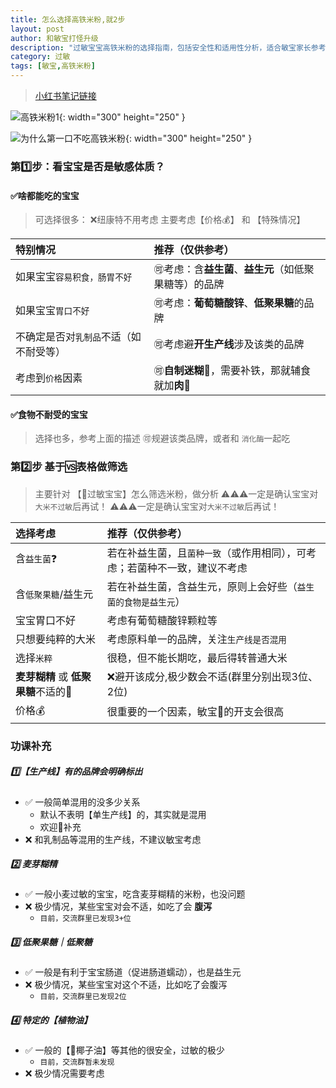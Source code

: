 ```yaml
---
title: 怎么选择高铁米粉,就2步
layout: post
author: 和敏宝打怪升级
description: "过敏宝宝高铁米粉的选择指南，包括安全性和适用性分析，适合敏宝家长参考"
category: 过敏
tags: [敏宝,高铁米粉]
---
```


> [小红书笔记链接]( https://www.xiaohongshu.com/discovery/item/6822df8f000000002001ec1d?source=webshare&xhsshare=pc_web&xsec_token=YBRNE5O3Q5MLeXTpqQ3ApweWkAr48W4r5_6ALfNYYrElc=&xsec_source=pc_share)

![高铁米粉1](https://blog-1252538339.cos.ap-chengdu.myqcloud.com/minbao/p_%E9%AB%98%E9%93%81%E7%B1%B3%E7%B2%89/%E5%AE%9D%E5%AE%9D%E8%BE%85%E9%A3%9F_%E6%95%8F%E5%AE%9D_%E7%B1%B3%E7%B2%89%E6%80%8E%E4%B9%88%E9%80%89%EF%BC%8C%E6%8E%A8%E8%8D%90%E6%B5%8B%E8%AF%84_1_%E5%92%8C%E6%95%8F%E5%AE%9D%E6%89%93%E6%80%AA%E5%8D%87%E7%BA%A7_%E6%9D%A5%E8%87%AA%E5%B0%8F%E7%BA%A2%E4%B9%A6%E7%BD%91%E9%A1%B5%E7%89%88.jpg){: width="300" height="250" }

![为什么第一口不吃高铁米粉](https://blog-1252538339.cos.ap-chengdu.myqcloud.com/minbao/p_%E9%AB%98%E9%93%81%E7%B1%B3%E7%B2%89/%E5%AE%9D%E5%AE%9D%E8%BE%85%E9%A3%9F_%E6%95%8F%E5%AE%9D_%E7%B1%B3%E7%B2%89%E6%80%8E%E4%B9%88%E9%80%89%EF%BC%8C%E6%8E%A8%E8%8D%90%E6%B5%8B%E8%AF%84_2_%E5%92%8C%E6%95%8F%E5%AE%9D%E6%89%93%E6%80%AA%E5%8D%87%E7%BA%A7_%E6%9D%A5%E8%87%AA%E5%B0%8F%E7%BA%A2%E4%B9%A6%E7%BD%91%E9%A1%B5%E7%89%88.jpg){: width="300" height="250" }


### 第1️⃣步：看宝宝是否是敏感体质？

#### ✅啥都能吃的宝宝
> 可选择很多： ❌纽康特不用考虑
> 主要考虑【价格💰】 和 【特殊情况】

|特别情况|推荐（仅供参考）|
|:--|:--|
|如果宝宝`容易积食，肠胃不好`|🉑考虑：含**益生菌**、**益生元**（如低聚果糖等）的品牌|
|如果宝宝`胃口不好`|🉑考虑：**葡萄糖酸锌**、**低聚果糖**的品牌|
|不确定是否对`乳制品`不适（如不耐受等）|🉑考虑避**开生产线**涉及该类的品牌|
|考虑到`价格`因素|🉑**自制迷糊**🥣，需要补铁，那就辅食就加**肉**🥩|


#### ✅食物不耐受的宝宝
> 选择也多，参考上面的描述
> 🉑规避该类品牌，或者和 `消化酶`一起吃


### 第2️⃣步 基于🆚表格做筛选
> 主要针对 【🤧过敏宝宝】怎么筛选米粉，做分析
> ⚠️⚠️⚠️一定是确认宝宝对`大米不过敏`后再试！
> ⚠️⚠️⚠️一定是确认宝宝对`大米不过敏`后再试！

|选择考虑|推荐（仅供参考）|
|:--|:--|
|含`益生菌`❓|若在补益生菌，且`菌种一致`（或作用相同），可考虑；若菌种不一致，建议不考虑|
|含`低聚果糖`/益生元|若在补益生菌，含益生元，原则上会好些（`益生菌的食物是益生元`）|
|宝宝胃口不好| 考虑有葡萄糖酸锌颗粒等|
|只想要纯粹的大米| 考虑原料单一的品牌，关注`生产线是否混用`|
|选择`米粹`| 很稳，但不能长期吃，最后得转普通大米|
|**麦芽糊精** 或 **低聚果糖**不适的👶|❌避开该成分,极少数会不适(群里分别出现3位、2位)|
|价格💰|很重要的一个因素，敏宝🤧的开支会很高|


### 功课补充
##### 1️⃣【生产线】有的品牌会明确标出
- ✅ 一般简单混用的没多少关系
	- 默认不表明【单生产线】的，其实就是混用
	- 欢迎👭补充
- ❌ 和乳制品等混用的生产线，不建议敏宝考虑
##### 2️⃣ 麦芽糊精
- ✅ 一般小麦过敏的宝宝，吃含麦芽糊精的米粉，也没问题
- ❌ 极少情况，某些宝宝对会不适，如吃了会 **腹泻**
	- `目前，交流群里已发现3+位`

##### 3️⃣ 低聚果糖｜低聚糖
- ✅ 一般是有利于宝宝肠道（促进肠道蠕动），也是益生元
- ❌ 极少情况，某些宝宝对这个不适，比如吃了会腹泻
	- `目前，交流群里已发现2位`

##### 4️⃣ 特定的【植物油】
- ✅ 一般的【🥥椰子油】等其他的很安全，过敏的极少
	- `目前，交流群暂未发现`
- ❌ 极少情况需要考虑

